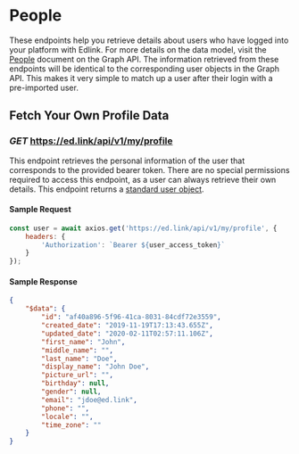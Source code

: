 # People

These endpoints help you retrieve details about users who have logged into your platform with Edlink. For more details on the data model,
visit the [People](/docs/graph/people) document on the Graph API. The information retrieved from these endpoints will be identical
to the corresponding user objects in the Graph API. This makes it very simple to match up a user after their login with a pre-imported user.

## Fetch Your Own Profile Data
### *GET* https://ed.link/api/v1/my/profile

This endpoint retrieves the personal information of the user that corresponds to the provided bearer token. There are no special permissions
required to access this endpoint, as a user can always retrieve their own details. This endpoint returns a [standard user object](/docs/api/v1.0/models/person).
<!-- This endpoint is a convenience method for developers, and is
functionally equivalent to the method below (if called with the user's own ID). -->

#### Sample Request

``` javascript
const user = await axios.get('https://ed.link/api/v1/my/profile', {
    headers: {
        'Authorization': `Bearer ${user_access_token}`
    }
});
```

#### Sample Response

```json
{
    "$data": {
        "id": "af40a896-5f96-41ca-8031-84cdf72e3559",
        "created_date": "2019-11-19T17:13:43.655Z",
        "updated_date": "2020-02-11T02:57:11.106Z",
        "first_name": "John",
        "middle_name": "",
        "last_name": "Doe",
        "display_name": "John Doe",
        "picture_url": "",
        "birthday": null,
        "gender": null,
        "email": "jdoe@ed.link",
        "phone": "",
        "locale": "",
        "time_zone": ""
    }
}
```

<!-- ## Fetch A User's Profile Data

`GET https://ed.link/api/v1/graph/people/:person_id`

This endpoint retrieves the personal information of the user that corresponds to the provided ID.
This endpoint is very similar to the equivalent within the Graph API. The key difference is that Edlink checks the permissions of the calling user
to make sure that they are allowed to retrieve the details of the specified ID. This is so we can remain in compliance with legal standards (e.g. FERPA) and
common-sense best practices.

For example, students cannot retrieve data about other students, and teachers cannot retrieve data about students who are not enrolled in their courses.

#### Request Parameters

| Parameter | Description |
|---|---|
| `person_id` | The Edlink UUID corresponding to the person whose details you want to retrieve. |

#### Response Data

This endpoint returns a standard user object.

#### Sample Request

``` javascript
const user = await axios.get('https://ed.link/api/v1/graph/people/8ab9c040-d458-4746-9bea-99f4b5066f17');
``` -->